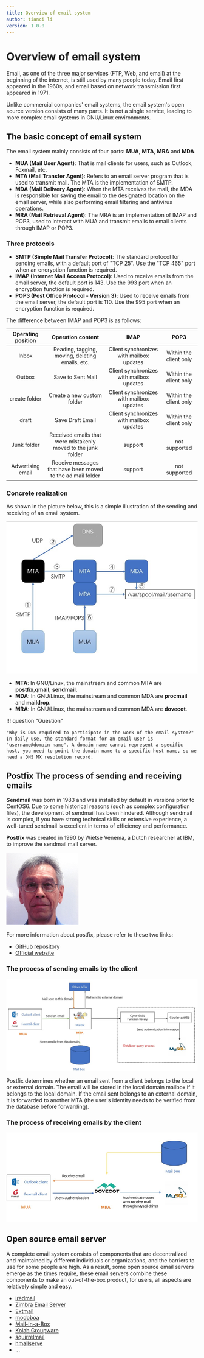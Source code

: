 ```yaml
---
title: Overview of email system
author: tianci li
version: 1.0.0
---
```


# Overview of email system

Email, as one of the three major services (FTP, Web, and email) at the beginning of the internet, is still used by many people today. Email first appeared in the 1960s, and email based on network transmission first appeared in 1971.

Unlike commercial companies' email systems, the email system's open source version consists of many parts. It is not a single service, leading to more complex email systems in GNU/Linux environments.

## The basic concept of email system

The email system mainly consists of four parts: **MUA**, **MTA**, **MRA** and **MDA**.

* **MUA (Mail User Agent)**: That is mail clients for users, such as Outlook, Foxmail, etc.
* **MTA (Mail Transfer Agent)**: Refers to an email server program that is used to transmit mail. The MTA is the implementation of SMTP.
* **MDA (Mail Delivery Agent)**: When the MTA receives the mail, the MDA is responsible for saving the email to the designated location on the email server, while also performing email filtering and antivirus operations.
* **MRA (Mail Retrieval Agent)**: The MRA is an implementation of IMAP and POP3, used to interact with MUA and transmit emails to email clients through IMAP or POP3.

### Three protocols

* **SMTP (Simple Mail Transfer Protocol)**: The standard protocol for sending emails, with a default port of "TCP 25". Use the "TCP 465" port when an encryption function is required. 
* **IMAP (Internet Mail Access Protocol)**: Used to receive emails from the email server, the default port is 143. Use the 993 port when an encryption function is required.
* **POP3 (Post Office Protocol - Version 3)**: Used to receive emails from the email server, the default port is 110. Use the 995 port when an encryption function is required.

The difference between IMAP and POP3 is as follows:

| Operating position | Operation content | IMAP | POP3 |
| :---: | :---: | :---: | :---: | 
| Inbox             | Reading, tagging, moving, deleting emails, etc. | Client synchronizes with mailbox updates | Within the client only | 
| Outbox            | Save to Sent Mail | Client synchronizes with mailbox updates | Within the client only |
| create folder     | Create a new custom folder | Client synchronizes with mailbox updates | Within the client only |
| draft             | Save Draft Email | Client synchronizes with mailbox updates | Within the client only |
| Junk folder       | Received emails that were mistakenly moved to the junk folder | support | not supported |
| Advertising email | Receive messages that have been moved to the ad mail folder | support | not supported  |

### Concrete realization

As shown in the picture below, this is a simple illustration of the sending and receiving of an email system.

![Simple email system](./email-images/email-system01.jpg)

* **MTA**: In GNU/Linux, the mainstream and common MTA are **postfix**,**qmail**, **sendmail**.
* **MDA**: In GNU/Linux, the mainstream and common MDA are **procmail** and **maildrop**.
* **MRA**: In GNU/Linux, the mainstream and common MDA are **dovecot**.

!!! question "Question"
    
    "Why is DNS required to participate in the work of the email system?"
    In daily use, the standard format for an email user is "username@domain name". A domain name cannot represent a specific host, you need to point the domain name to a specific host name, so we need a DNS MX resolution record.

## Postfix The process of sending and receiving emails

**Sendmail** was born in 1983 and was installed by default in versions prior to CentOS6. Due to some historical reasons (such as complex configuration files), the development of sendmail has been hindered. Although sendmail is complex, if you have strong technical skills or extensive experience, a well-tuned sendmail is excellent in terms of efficiency and performance.

**Postfix** was created in 1990 by Wietse Venema, a Dutch researcher at IBM, to improve the sendmail mail server.

![Wietse Venema](./email-images/Wietse%20Venema.png)

For more information about postfix, please refer to these two links:

* [GitHub repository](https://github.com/vdukhovni/postfix)
* [Official website](http://www.postfix.org/)

### The process of sending emails by the client

![legend01](./email-images/email-system02.jpg)

Postfix determines whether an email sent from a client belongs to the local or external domain. The email will be stored in the local domain mailbox if it belongs to the local domain. If the email sent belongs to an external domain, it is forwarded to another MTA (the user's identity needs to be verified from the database before forwarding). 

### The process of receiving emails by the client

![legend02](./email-images/email-system03.jpg)

## Open source email server

A complete email system consists of components that are decentralized and maintained by different individuals or organizations, and the barriers to use for some people are high. As a result, some open source email servers emerge as the times require, these email servers combine these components to make an out-of-the-box product, for users, all aspects are relatively simple and easy.

* [iredmail](https://www.iredmail.com/index.html)
* [Zimbra Email Server](https://www.zimbra.com/)
* [Extmail](https://www.extmail.cn/)
* [modoboa](https://modoboa.org/en/)
* [Mail-in-a-Box](https://mailinabox.email/)
* [Kolab Groupware](https://docs.kolab.org/installation-guide/index.html)
* [squirrelmail](https://www.squirrelmail.org/index.php)
* [hmailserve](https://www.hmailserver.com/)
* ...
